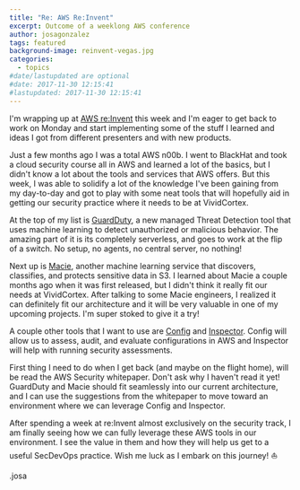 ```yaml
---
title: "Re: AWS Re:Invent"
excerpt: Outcome of a weeklong AWS conference
author: josagonzalez
tags: featured
background-image: reinvent-vegas.jpg
categories:
  - topics
#date/lastupdated are optional
#date: 2017-11-30 12:15:41
#lastupdated: 2017-11-30 12:15:41
---
```


I'm wrapping up at [AWS re:Invent](https://reinvent.awsevents.com) this week and I'm eager to get back to work on Monday and start implementing some of the stuff I learned and ideas I got from different presenters and with new products.

Just a few months ago I was a total AWS n00b. I went to BlackHat and took a cloud security course all in AWS and learned a lot of the basics, but I didn't know a lot about the tools and services that AWS offers. But this week, I was able to solidify a lot of the knowledge I've been gaining from my day-to-day and got to play with some neat tools that will hopefully aid in getting our security practice where it needs to be at VividCortex. 

At the top of my list is [GuardDuty](https://aws.amazon.com/guardduty/), a new managed Threat Detection tool that uses machine learning to detect unauthorized or malicious behavior. The amazing part of it is its completely serverless, and goes to work at the flip of a switch. No setup, no agents, no central server, no nothing!

Next up is [Macie](https://aws.amazon.com/macie/), another machine learning service that discovers, classifies, and protects sensitive data in S3. I learned about Macie a couple months ago when it was first released, but I didn't think it really fit our needs at VividCortex. After talking to some Macie engineers, I realized it can definitely fit our architecture and it will be very valuable in one of my upcoming projects. I'm super stoked to give it a try!

A couple other tools that I want to use are [Config](https://aws.amazon.com/config/) and [Inspector](https://aws.amazon.com/inspector/). Config will allow us to assess, audit, and evaluate configurations in AWS and Inspector will help with running security assessments.

First thing I need to do when I get back (and maybe on the flight home), will be read the AWS Security whitepaper. Don't ask why I haven't read it yet! GuardDuty and Macie should fit seamlessly into our current architecture, and I can use the suggestions from the whitepaper to move toward an environment where we can leverage Config and Inspector.

After spending a week at re:Invent almost exclusively on the security track, I am finally seeing how we can fully leverage these AWS tools in our environment. I see the value in them and how they will help us get to a useful SecDevOps practice. Wish me luck as I embark on this journey! :sailboat:

.josa